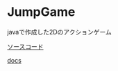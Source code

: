 # JumpGame
javaで作成した2Dのアクションゲーム

[ソースコード](https://github.com/chonommmm/java_JumpGame/tree/main/java)

[docs](https://chonommmm.github.io/java_JumpGame/kdg/chono/package-summary.html)

